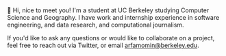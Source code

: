 ###

👋 Hi, nice to meet you! I'm a student at UC Berkeley studying Computer Science and Geography. I have work and internship experience in software engineering, and data research, and computational journalism.

If you'd like to ask any questions or would like to collaborate on a project, feel free to reach out via Twitter, or email arfamomin@berkeley.edu.
<!--
**arfamomin/arfamomin** is a ✨ _special_ ✨ repository because its `README.md` (this file) appears on your GitHub profile.

Here are some ideas to get you started:

- 🔭 I’m currently working on ...
- 🌱 I’m currently learning ...
- 👯 I’m looking to collaborate on ...
- 🤔 I’m looking for help with ...
- 💬 Ask me about ...
- 📫 How to reach me: ...
- 😄 Pronouns: ...
- ⚡ Fun fact: ...
-->
